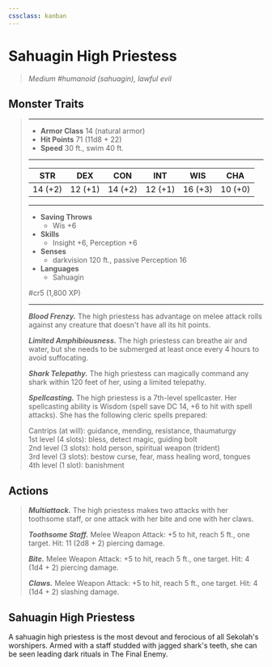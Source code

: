 ```yaml
---
cssclass: kanban
---
```


# Sahuagin High Priestess
>*Medium #humanoid (sahuagin), lawful evil*
## Monster Traits
>___
>- **Armor Class** 14 (natural armor)
>- **Hit Points** 71 (11d8 + 22)
>- **Speed** 30 ft., swim 40 ft.
>___
>|STR|DEX|CON|INT|WIS|CHA|
>|:---:|:---:|:---:|:---:|:---:|:---:|
>|14 (+2)|12 (+1)|14 (+2)|12 (+1)|16 (+3)|10 (+0)|
>___
>- **Saving Throws**
>	 - Wis +6
>- **Skills**
>	 - Insight +6, Perception +6
>- **Senses**
>	 - darkvision 120 ft., passive Perception 16
>- **Languages**
>	 - Sahuagin
>
> #cr5 (1,800 XP)
>___
>***Blood Frenzy.*** The high priestess has advantage on melee attack rolls against any creature that doesn't have all its hit points.  
>
>***Limited Amphibiousness.*** The high priestess can breathe air and water, but she needs to be submerged at least once every 4 hours to avoid suffocating.  
>
>***Shark Telepathy.*** The high priestess can magically command any shark within 120 feet of her, using a limited telepathy.  
>
>***Spellcasting.*** The high priestess is a 7th-level spellcaster. Her spellcasting ability is Wisdom (spell save DC 14, +6 to hit with spell attacks). She has the following cleric spells prepared:  
>
>Cantrips (at will): guidance, mending, resistance, thaumaturgy  
>1st level (4 slots): bless, detect magic, guiding bolt  
>2nd level (3 slots): hold person, spiritual weapon (trident)  
>3rd level (3 slots): bestow curse, fear, mass healing word, tongues  
>4th level (1 slot): banishment  
>
## Actions
>***Multiattack.*** The high priestess makes two attacks with her toothsome staff, or one attack with her bite and one with her claws.  
>
>***Toothsome Staff.*** Melee Weapon Attack: +5 to hit, reach 5 ft., one target. Hit: 11 (2d8 + 2) piercing damage.  
>
>***Bite.*** Melee Weapon Attack: +5 to hit, reach 5 ft., one target. Hit: 4 (1d4 + 2) piercing damage.  
>
>***Claws.*** Melee Weapon Attack: +5 to hit, reach 5 ft., one target. Hit: 4 (1d4 + 2) slashing damage.
## Sahuagin High Priestess
A sahuagin high priestess is the most devout and ferocious of all Sekolah's worshipers. Armed with a staff studded with jagged shark's teeth, she can be seen leading dark rituals in The Final Enemy.